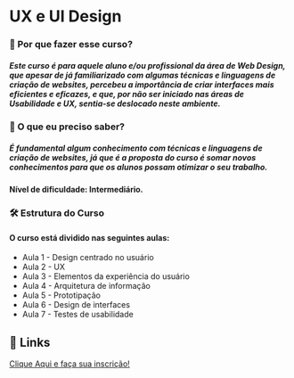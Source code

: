 # UX e UI Design

### 🚀 Por que fazer esse curso?

##### Este curso é para aquele aluno e/ou profissional da área de Web Design, que apesar de já familiarizado com algumas técnicas e linguagens de criação de websites, percebeu a importância de criar interfaces mais eficientes e eficazes, e que, por não ser iniciado nas áreas de Usabilidade e UX, sentia-se deslocado neste ambiente.

### 🧠 O que eu preciso saber?

##### É fundamental algum conhecimento com técnicas e linguagens de criação de websites, já que é a proposta do curso é somar novos conhecimentos para que os alunos possam otimizar o seu trabalho.
#### Nível de dificuldade: Intermediário.

### 🛠 Estrutura do Curso
#### O curso está dividido nas seguintes aulas:
- Aula 1 - Design centrado no usuário
- Aula 2 - UX
- Aula 3 - Elementos da experiência do usuário
- Aula 4 - Arquitetura de informação
- Aula 5 - Prototipação
- Aula 6 - Design de interfaces
- Aula 7 - Testes de usabilidade

## 🔗 Links

[Clique Aqui e faça sua inscrição!](https://moocs.ggte.unicamp.br/course/ux-e-ui-design/intro)
